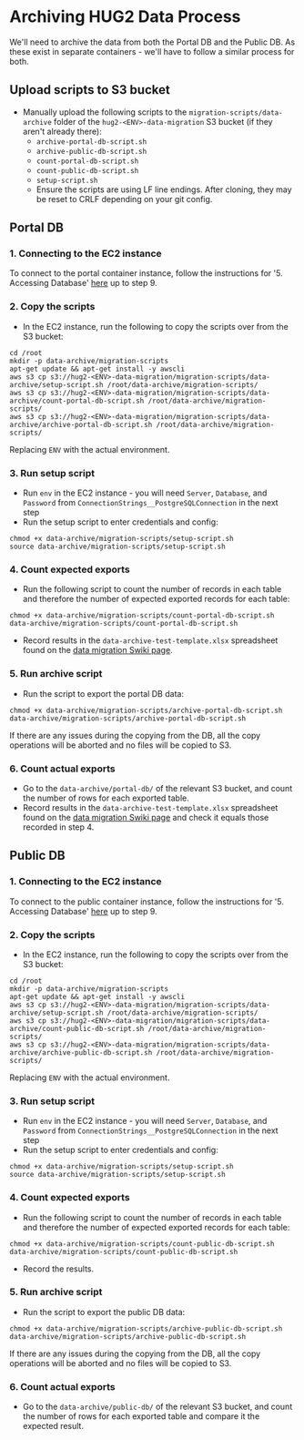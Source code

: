 # Archiving HUG2 Data Process

We'll need to archive the data from both the Portal DB and the Public DB. As these exist in separate containers - we'll have to follow a similar process for both.

## Upload scripts to S3 bucket
- Manually upload the following scripts to the `migration-scripts/data-archive` folder of the `hug2-<ENV>-data-migration` S3 bucket (if they aren't already there):
  - `archive-portal-db-script.sh`
  - `archive-public-db-script.sh`
  - `count-portal-db-script.sh`
  - `count-public-db-script.sh`
  - `setup-script.sh`
  - Ensure the scripts are using LF line endings. After cloning, they may be reset to CRLF depending on your git config.

## Portal DB

### 1. Connecting to the EC2 instance
To connect to the portal container instance, follow the instructions for '5. Accessing Database' [here](https://softwiretech.atlassian.net/wiki/spaces/Support/pages/20606746709/DESNZ+HUG2+Common+Tasks#5.-Accessing-Database) up to step 9.

### 2. Copy the scripts
- In the EC2 instance, run the following to copy the scripts over from the S3 bucket:
```
cd /root
mkdir -p data-archive/migration-scripts
apt-get update && apt-get install -y awscli
aws s3 cp s3://hug2-<ENV>-data-migration/migration-scripts/data-archive/setup-script.sh /root/data-archive/migration-scripts/
aws s3 cp s3://hug2-<ENV>-data-migration/migration-scripts/data-archive/count-portal-db-script.sh /root/data-archive/migration-scripts/
aws s3 cp s3://hug2-<ENV>-data-migration/migration-scripts/data-archive/archive-portal-db-script.sh /root/data-archive/migration-scripts/
```
Replacing `ENV` with the actual environment.

### 3. Run setup script
- Run `env` in the EC2 instance - you will need `Server`, `Database`, and `Password` from `ConnectionStrings__PostgreSQLConnection` in the next step
- Run the setup script to enter credentials and config:
```shell
chmod +x data-archive/migration-scripts/setup-script.sh
source data-archive/migration-scripts/setup-script.sh
```

### 4. Count expected exports
- Run the following script to count the number of records in each table and therefore the number of expected exported records for each table:
```shell
chmod +x data-archive/migration-scripts/count-portal-db-script.sh
data-archive/migration-scripts/count-portal-db-script.sh
```
- Record results in the `data-archive-test-template.xlsx` spreadsheet found on the [data migration Swiki page](https://softwiretech.atlassian.net/wiki/spaces/Support/pages/21481160877/DESNZ+HUG2+Data+Migration).

### 5. Run archive script
- Run the script to export the portal DB data:
```shell
chmod +x data-archive/migration-scripts/archive-portal-db-script.sh
data-archive/migration-scripts/archive-portal-db-script.sh
```

If there are any issues during the copying from the DB, all the copy operations will be aborted and no files will be copied to S3.

### 6. Count actual exports
- Go to the `data-archive/portal-db/` of the relevant S3 bucket, and count the number of rows for each exported table.
- Record results in the `data-archive-test-template.xlsx` spreadsheet found on the [data migration Swiki page](https://softwiretech.atlassian.net/wiki/spaces/Support/pages/21481160877/DESNZ+HUG2+Data+Migration) and check it equals those recorded in step 4.

## Public DB

### 1. Connecting to the EC2 instance
To connect to the public container instance, follow the instructions for '5. Accessing Database' [here](https://softwiretech.atlassian.net/wiki/spaces/Support/pages/20606746709/DESNZ+HUG2+Common+Tasks#5.-Accessing-Database) up to step 9.

### 2. Copy the scripts
- In the EC2 instance, run the following to copy the scripts over from the S3 bucket:
```
cd /root
mkdir -p data-archive/migration-scripts
apt-get update && apt-get install -y awscli
aws s3 cp s3://hug2-<ENV>-data-migration/migration-scripts/data-archive/setup-script.sh /root/data-archive/migration-scripts/
aws s3 cp s3://hug2-<ENV>-data-migration/migration-scripts/data-archive/count-public-db-script.sh /root/data-archive/migration-scripts/
aws s3 cp s3://hug2-<ENV>-data-migration/migration-scripts/data-archive/archive-public-db-script.sh /root/data-archive/migration-scripts/
```
Replacing `ENV` with the actual environment.

### 3. Run setup script
- Run `env` in the EC2 instance - you will need `Server`, `Database`, and `Password` from `ConnectionStrings__PostgreSQLConnection` in the next step
- Run the setup script to enter credentials and config:
```shell
chmod +x data-archive/migration-scripts/setup-script.sh
source data-archive/migration-scripts/setup-script.sh
```

### 4. Count expected exports
- Run the following script to count the number of records in each table and therefore the number of expected exported records for each table:
```shell
chmod +x data-archive/migration-scripts/count-public-db-script.sh
data-archive/migration-scripts/count-public-db-script.sh
```
- Record the results.

### 5. Run archive script
- Run the script to export the public DB data:
```shell
chmod +x data-archive/migration-scripts/archive-public-db-script.sh
data-archive/migration-scripts/archive-public-db-script.sh
```

If there are any issues during the copying from the DB, all the copy operations will be aborted and no files will be copied to S3.

### 6. Count actual exports
- Go to the `data-archive/public-db/` of the relevant S3 bucket, and count the number of rows for each exported table and compare it the expected result.